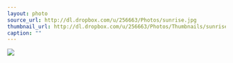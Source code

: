 ```yaml
---
layout: photo
source_url: http://dl.dropbox.com/u/256663/Photos/sunrise.jpg
thumbnail_url: http://dl.dropbox.com/u/256663/Photos/Thumbnails/sunrise.jpg
caption: ""
---
```

![](http://dl.dropbox.com/u/256663/Photos/sunrise.jpg)